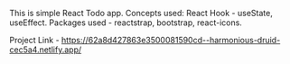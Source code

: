 This is simple React Todo app.
Concepts used: React Hook - useState, useEffect.
Packages used - reactstrap, bootstrap, react-icons. 

Project Link - https://62a8d427863e3500081590cd--harmonious-druid-cec5a4.netlify.app/
